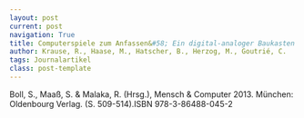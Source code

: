 ```yaml
---
layout: post
current: post
navigation: True
title: Computerspiele zum Anfassen&#58; Ein digital-analoger Baukasten für Brettspiele.
author: Krause, R., Haase, M., Hatscher, B., Herzog, M., Goutrié, C.
tags: Journalartikel
class: post-template
---
```


Boll, S., Maaß, S. & Malaka, R. (Hrsg.), Mensch & Computer 2013. München: Oldenbourg Verlag. (S. 509-514).ISBN 978-3-86488-045-2